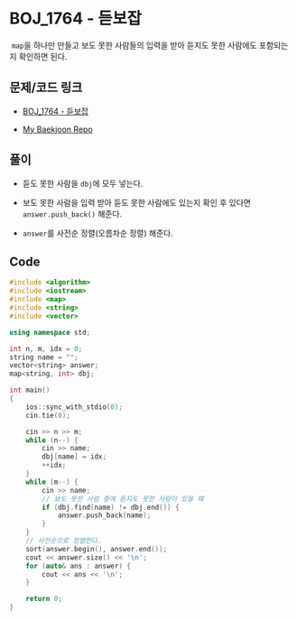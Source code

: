 # BOJ_1764 - 듣보잡

&nbsp;`map`을 하나만 만들고 보도 못한 사람들의 입력을 받아 듣지도 못한 사람에도 포함되는지 확인하면 된다.

## 문제/코드 링크

- [BOJ_1764 - 듣보잡](https://www.acmicpc.net/problem/1764)

- [My Baekjoon Repo](https://github.com/Meantint/Baekjoon)

## 풀이

- 듣도 못한 사람을 `dbj`에 모두 넣는다.

- 보도 못한 사람을 입력 받아 듣도 못한 사람에도 있는지 확인 후 있다면 `answer.push_back()` 해준다.

- `answer`를 사전순 정렬(오름차순 정렬) 해준다.

## Code

```cpp
#include <algorithm>
#include <iostream>
#include <map>
#include <string>
#include <vector>

using namespace std;

int n, m, idx = 0;
string name = "";
vector<string> answer;
map<string, int> dbj;

int main()
{
    ios::sync_with_stdio(0);
    cin.tie(0);

    cin >> n >> m;
    while (n--) {
        cin >> name;
        dbj[name] = idx;
        ++idx;
    }
    while (m--) {
        cin >> name;
        // 보도 못한 사람 중에 듣지도 못한 사람이 있을 때
        if (dbj.find(name) != dbj.end()) {
            answer.push_back(name);
        }
    }
    // 사전순으로 정렬한다.
    sort(answer.begin(), answer.end());
    cout << answer.size() << '\n';
    for (auto& ans : answer) {
        cout << ans << '\n';
    }

    return 0;
}
```
